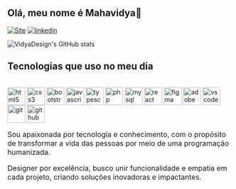 ## Olá, meu nome é Mahavidya👋

[![Site]( https://img.shields.io/badge/website-000000?style=for-the-badge&logo=About.me&logoColor=whit)](https://vidyadesign.com)
[![linkedin](https://img.shields.io/badge/LinkedIn-0077B5?style=for-the-badge&logo=linkedin&logoColor=whit)](https://www.linkedin.com/in/vidya-design/)


![VidyaDesign's GitHub stats](https://github-readme-stats.vercel.app/api?username=VidyaDesign&show_icons=true&theme=radical)

## Tecnologias que uso no meu dia

 <div style="display: inline-block">
    <br />
    <img src="https://cdn.jsdelivr.net/gh/devicons/devicon/icons/html5/html5-original.svg" alt="html5" width="40" height="40" align="center"/>
    <img src="https://cdn.jsdelivr.net/gh/devicons/devicon/icons/css3/css3-original.svg" alt="css3" width="40" height="40" align="center"/>
    <img src="https://cdn.jsdelivr.net/gh/devicons/devicon/icons/bootstrap/bootstrap-original.svg" alt="bootstrap" width="40" height="40" align="center"/>
    <img src="https://cdn.jsdelivr.net/gh/devicons/devicon/icons/javascript/javascript-original.svg" alt="javascript" width="40" height="40" align="center"/>
    <img src="https://cdn.jsdelivr.net/gh/devicons/devicon/icons/typescript/typescript-original.svg" alt="typescript" width="40" height="40" align="center"/>
    <img src="https://cdn.jsdelivr.net/gh/devicons/devicon/icons/php/php-original.svg" alt="php" width="40" height="40" align="center"/>
    <img src="https://cdn.jsdelivr.net/gh/devicons/devicon/icons/mysql/mysql-original.svg" alt="mysql" width="40" height="40" align="center"/>
    <img src="https://cdn.jsdelivr.net/gh/devicons/devicon/icons/react/react-original.svg" alt="react" width="40" height="40" align="center"/>
    <img src="https://cdn.jsdelivr.net/gh/devicons/devicon/icons/figma/figma-original.svg" alt="figma" width="40" height="40" align="center"/>
    <img src="https://cdn.jsdelivr.net/gh/devicons/devicon/icons/xd/xd-plain.svg" alt="adobe XD" width="40" height="40" align="center"/>
    <img src="https://cdn.jsdelivr.net/gh/devicons/devicon/icons/vscode/vscode-original.svg" alt="vscode" width="40" height="40" align="center"/>
    <img src="https://cdn.jsdelivr.net/gh/devicons/devicon/icons/git/git-original.svg" alt="git" width="40" height="40" align="center"/>
    <img src="https://cdn.jsdelivr.net/gh/devicons/devicon/icons/github/github-original.svg" alt="github" width="40" height="40" align="center"/>
</div>
 <br/ >
     <p style="font-size: medium">
      Sou apaixonada por tecnologia e conhecimento, com o propósito de transformar a vida das pessoas por meio de uma programação humanizada.   
     </p> <p style="font-size: medium">
      Designer por excelência, busco unir funcionalidade e empatia em cada projeto, criando soluções inovadoras e impactantes.    
     </p>

 
    
